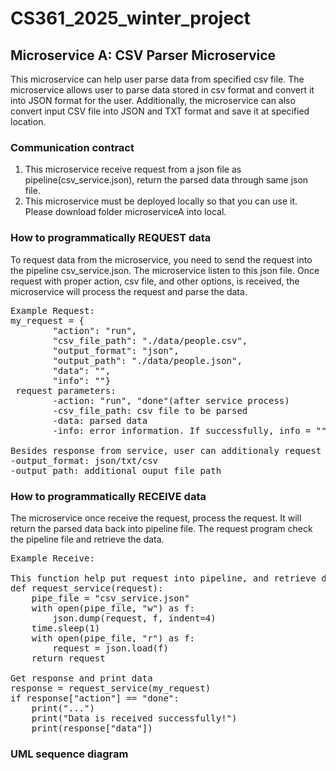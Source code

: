 # CS361_2025_winter_project

## Microservice A: CSV Parser Microservice
This microservice can help user parse data from specified csv file. The microservice allows user to parse data stored in csv format and convert it into JSON format for the user. 
Additionally, the microservice can also convert input CSV file into JSON and TXT format and save it at specified location.

### Communication contract
1. This microservice receive request from a json file as pipeline(csv_service.json), return the parsed data through same json file.
2. This microservice must be deployed locally so that you can use it. Please download folder microserviceA into local.

### How to programmatically REQUEST data
To request data from the microservice, you need to send the request into the pipeline csv_service.json. The microservice listen to this json
file. Once request with proper action, csv file, and other options, is received, the microservice will process the request and parse the data.

<pre>
Example Request:
my_request = {
        "action": "run",
        "csv_file_path": "./data/people.csv",
        "output_format": "json",
        "output_path": "./data/people.json",
        "data": "",
        "info": ""}
 request parameters: 
        -action: "run", "done"(after service process)
        -csv_file_path: csv file to be parsed
        -data: parsed data
        -info: error information. If successfully, info = ""

Besides response from service, user can additionaly request the parsed data is writen into json/txt/csv file
-output_format: json/txt/csv
-output_path: additional ouput file path       
</pre>        



### How to programmatically RECEIVE data
The microservice once receive the request, process the request. It will return the parsed data back into pipeline file.
The request program check the pipeline file and retrieve the data.

<pre>
Example Receive:

This function help put request into pipeline, and retrieve data from pipeline
def request_service(request):
    pipe_file = "csv_service.json"
    with open(pipe_file, "w") as f:
        json.dump(request, f, indent=4)
    time.sleep(1)
    with open(pipe_file, "r") as f:
        request = json.load(f) 
    return request

Get response and print data
response = request_service(my_request)
if response["action"] == "done":
    print("...")
    print("Data is received successfully!")
    print(response["data"])       
</pre>





### UML sequence diagram
